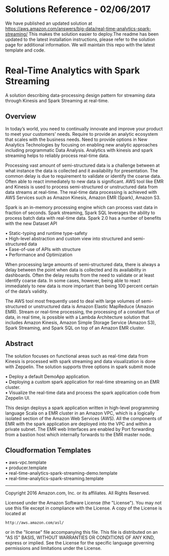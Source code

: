 # Solutions Reference - 02/06/2017
We have published an updated solution at https://aws.amazon.com/answers/big-data/real-time-analytics-spark-streaming/
This makes the solution easier to deploy.The readme has been updated to the latest installation instructions, please refer to the solution page for additional information.  We will maintain this repo with the latest template and code.

# Real-Time Analytics with Spark Streaming

A solution describing data-processing design pattern for streaming data through Kinesis and Spark Streaming at real-time.

## Overview

In today’s world, you need to continually innovate and improve your product to meet your customers’ needs. Require to provide an analytic ecosystem that scales with the business needs. Need to provide options in New Analytics Technologies by focusing on enabling new analytic approaches including programmatic Data Analysis. Analytics with kinesis and spark streaming helps to reliably process real-time data.

Processing vast amount of semi-structured data is a challenge between at what instance the data is collected and it availability for presentation. The common delay is due to requirement to validate or identify the coarse data. Often able to react immediately to new data is significant. AWS tool like EMR and Kinesis is used to process semi-structured or unstructured data from data streams at real-time. The real-time data processing is achieved with AWS Services such as Amazon Kinesis, Amazon EMR (Spark), Amazon S3. 

Spark is an in-memory processing engine which can process vast data in fraction of seconds. Spark streaming, Spark SQL leverages the ability to process batch data with real-time data. Spark 2.0 has a number of benefits with the new Dataset API

•	Static-typing and runtime type-safety<br />
•	High-level abstraction and custom view into structured and semi-structured data<br /> 
•	Ease-of-use of APIs with structure<br />
•	Performance and Optimization<br />

When processing large amounts of semi-structured data, there is always a delay between the point when data is collected and its availability in dashboards. Often the delay results from the need to validate or at least identify coarse data. In some cases, however, being able to react immediately to new data is more important than being 100 percent certain of the data’s validity. 

The AWS tool most frequently used to deal with large volumes of semi-structured or unstructured data is Amazon Elastic MapReduce (Amazon EMR). Stream or real-time processing, the processing of a constant flux of data, in real time, is possible with a Lambda Architecture solution that includes Amazon Kinesis, Amazon Simple Storage Service (Amazon S3), Spark Streaming, and Spark SQL on top of an Amazon EMR cluster.

## Abstract

The solution focuses on functional areas such as real-time data from Kinesis is processed with spark streaming and data visualization is done with Zeppelin.
The solution supports three options in spark submit mode 

•	Deploy a default DemoApp application.<br />
•	Deploying a custom spark application for real-time streaming on an EMR cluster.<br />
•	Visualize the real-time data and process the spark application code from Zeppelin UI.<br />

This design deploys a spark application written in high-level programming language Scala on a EMR cluster in an Amazon VPC, which is a logically isolated section of the Amazon Web Services (AWS). All the components of EMR with the spark application are deployed into the VPC and within a private subnet. The EMR web Interfaces are enabled by Port forwarding from a bastion host which internally forwards to the EMR master node.

## Cloudformation Templates

•	aws-vpc.template<br />
•	producer.template<br />
•	real-time-analytics-spark-streaming-demo.template<br />
•       real-time-analytics-spark-streaming.template<br />

***

Copyright 2016 Amazon.com, Inc. or its affiliates. All Rights Reserved.

Licensed under the Amazon Software License (the "License"). You may not use this file except in compliance with the License. A copy of the License is located at

    http://aws.amazon.com/asl/

or in the "license" file accompanying this file. This file is distributed on an "AS IS" BASIS, WITHOUT WARRANTIES OR CONDITIONS OF ANY KIND, express or implied. See the License for the specific language governing permissions and limitations under the License.







